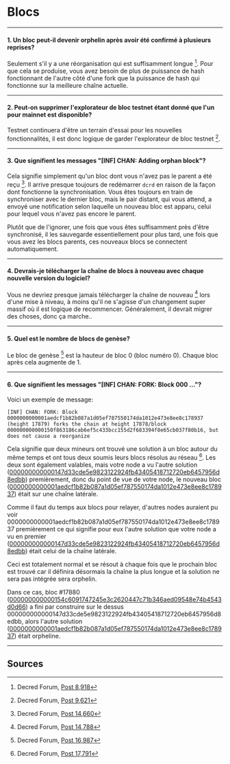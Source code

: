 # **<i class="fa fa-cubes"></i> Blocs**

---

#### **1. Un bloc peut-il devenir orphelin après avoir été confirmé à plusieurs reprises?**

Seulement s'il y a une réorganisation qui est suffisamment longue [^ 8918]. Pour que cela se produise, vous avez besoin de plus de puissance de hash fonctionnant de l'autre côté d'une fork que la puissance de hash qui fonctionne sur la meilleure chaîne actuelle.

---

#### **2. Peut-on supprimer l'explorateur de bloc testnet étant donné que l'un pour mainnet est disponible?**

Testnet continuera d'être un terrain d'essai pour les nouvelles fonctionnalités, il est donc logique de garder l'explorateur de bloc testnet [^9621].

---

#### **3. Que signifient les messages "[INF] CHAN: Adding orphan block"?**

Cela signifie simplement qu'un bloc dont vous n'avez pas le parent a été reçu [^14660]. Il arrive presque toujours de redémarrer `dcrd` en raison de la façon dont fonctionne la synchronisation. Vous êtes toujours en train de synchroniser avec le dernier bloc, mais le pair distant, qui vous attend, a envoyé une notification selon laquelle un nouveau bloc est apparu, celui pour lequel vous n'avez pas encore le parent.

Plutôt que de l'ignorer, une fois que vous êtes suffisamment près d'être synchronisé, il les sauvegarde essentiellement pour plus tard, une fois que vous avez les blocs parents, ces nouveaux blocs se connectent automatiquement.

---

#### **4. Devrais-je télécharger la chaîne de blocs à nouveau avec chaque nouvelle version du logiciel?**

Vous ne devriez presque jamais télécharger la chaîne de nouveau [^14788] lors d'une mise à niveau, à moins qu'il ne s'agisse d'un changement super massif où il est logique de recommencer. Généralement, il devrait migrer des choses, donc ça marche..

---

#### **5. Quel est le nombre de blocs de genèse?**

Le bloc de genèse [^16987] est la hauteur de bloc 0 (bloc numéro 0). Chaque bloc après cela augmente de 1.

---

#### **6. Que signifient les messages "[INF] CHAN: FORK: Block 000 ..."?**

Voici un exemple de message:

```no-highlight
[INF] CHAN: FORK: Block 0000000000001aedcf1b82b087a1d05ef787550174da1012e473e8ee8c178937 (height 17879) forks the chain at height 17878/block 000000000000150f863186cab6ef5c433bcc155d2f683394f8e65cb037f80b16, but does not cause a reorganize
```

Cela signifie que deux mineurs ont trouvé une solution à un bloc autour du même temps et ont tous deux soumis leurs blocs résolus au réseau [^17791]. Les deux sont également valables, mais votre node a vu l'autre solution ([000000000000147d33cde5e9823122924fb43405418712720eb6457956d8edbb](https://mainnet.decred.org/block/000000000000147d33cde5e9823122924fb43405418712720eb6457956d8edbb)) premièrement, donc du point de vue de votre node, le nouveau bloc ([0000000000001aedcf1b82b087a1d05ef787550174da1012e473e8ee8c178937](https://mainnet.decred.org/block/0000000000001aedcf1b82b087a1d05ef787550174da1012e473e8ee8c178937)) était sur une chaîne latérale.

Comme il faut du temps aux blocs pour relayer, d'autres nodes auraient pu voir 0000000000001aedcf1b82b087a1d05ef787550174da1012e473e8ee8c178937 premièrement ce qui signifie pour eux l'autre solution que votre node a vu en premier ([000000000000147d33cde5e9823122924fb43405418712720eb6457956d8edbb](https://mainnet.decred.org/block/000000000000147d33cde5e9823122924fb43405418712720eb6457956d8edbb)) était celui de la chaîne latérale.

Ceci est totalement normal et se résout à chaque fois que le prochain bloc est trouvé car il définira désormais la chaîne la plus longue et la solution ne sera pas intégrée sera orphelin.

Dans ce cas, bloc #17880 ([000000000000154c6091747245e3c2620447c71b346aed09548e74b4543d0d66](https://mainnet.decred.org/block/000000000000154c6091747245e3c2620447c71b346aed09548e74b4543d0d66)) a fini par construire sur le dessus 000000000000147d33cde5e9823122924fb43405418712720eb6457956d8edbb, alors l'autre solution ([0000000000001aedcf1b82b087a1d05ef787550174da1012e473e8ee8c178937](https://mainnet.decred.org/block/0000000000001aedcf1b82b087a1d05ef787550174da1012e473e8ee8c178937)) était orpheline.

---

## **<i class="fa fa-book"></i> Sources**

[^8918]: Decred Forum, [Post 8,918](https://forum.decred.org/threads/557/#post-8918)
[^9621]: Decred Forum, [Post 9,621](https://forum.decred.org/threads/651/#post-9621)
[^14660]: Decred Forum, [Post 14,660](https://forum.decred.org/threads/1333/#post-14660)
[^14788]: Decred Forum, [Post 14,788](https://forum.decred.org/threads/1336/#post-14788)
[^16987]: Decred Forum, [Post 16,987](https://forum.decred.org/threads/1852/#post-16987)
[^17791]: Decred Forum, [Post 17,791](https://forum.decred.org/threads/2925/#post-17791)